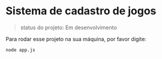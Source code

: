# Sistema de cadastro de jogos

>status do projeto: Em desenvolvimento

Para rodar esse projeto na sua máquina, por favor digite:
```
node app.js
```
